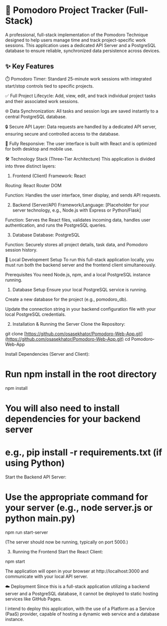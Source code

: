 # 🍅 Pomodoro Project Tracker (Full-Stack)
A professional, full-stack implementation of the Pomodoro Technique designed to help users manage time and track project-specific work sessions. This application uses a dedicated API Server and a PostgreSQL database to ensure reliable, synchronized data persistence across devices.

## ✨ Key Features
⏱️ Pomodoro Timer: Standard 25-minute work sessions with integrated start/stop controls tied to specific projects.

✅ Full Project Lifecycle: Add, view, edit, and track individual project tasks and their associated work sessions.

🌐 Data Synchronization: All tasks and session logs are saved instantly to a central PostgreSQL database.

🔒 Secure API Layer: Data requests are handled by a dedicated API server, ensuring secure and controlled access to the database.

📱 Fully Responsive: The user interface is built with React and is optimized for both desktop and mobile use.

🛠️ Technology Stack (Three-Tier Architecture)
This application is divided into three distinct layers:

1. Frontend (Client)
Framework: React

Routing: React Router DOM

Function: Handles the user interface, timer display, and sends API requests.

2. Backend (Server/API)
Framework/Language: [Placeholder for your server technology, e.g., Node.js with Express or Python/Flask]

Function: Serves the React files, validates incoming data, handles user authentication, and runs the PostgreSQL queries.

3. Database
Database: PostgreSQL

Function: Securely stores all project details, task data, and Pomodoro session history.

🚀 Local Development Setup
To run this full-stack application locally, you must run both the backend server and the frontend client simultaneously.

Prerequisites
You need Node.js, npm, and a local PostgreSQL instance running.

1. Database Setup
Ensure your local PostgreSQL service is running.

Create a new database for the project (e.g., pomodoro_db).

Update the connection string in your backend configuration file with your local PostgreSQL credentials.

2. Installation & Running the Server
Clone the Repository:

git clone [https://github.com/osasekhator/Pomodoro-Web-App.git](https://github.com/osasekhator/Pomodoro-Web-App.git)
cd Pomodoro-Web-App

Install Dependencies (Server and Client):

# Run npm install in the root directory
npm install
# You will also need to install dependencies for your backend server
# e.g., pip install -r requirements.txt (if using Python)

Start the Backend API Server:

# Use the appropriate command for your server (e.g., node server.js or python main.py)
npm run start-server 

(The server should now be running, typically on port 5000.)

3. Running the Frontend
Start the React Client:

npm start

The application will open in your browser at http://localhost:3000 and communicate with your local API server.

☁️ Deployment
Since this is a full-stack application utilizing a backend server and a PostgreSQL database, it cannot be deployed to static hosting services like GitHub Pages.

I intend to deploy this application, with the use of a Platform as a Service (PaaS) provider, capable of hosting a dynamic web service and a database instance.
